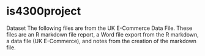 # is4300project
Dataset
The following files are from the UK E-Commerce Data File.
These files are an R markdown file report, a Word file export from the R markdown, a data file (UK E-Commerce), and notes from the creation of the markdown file.
